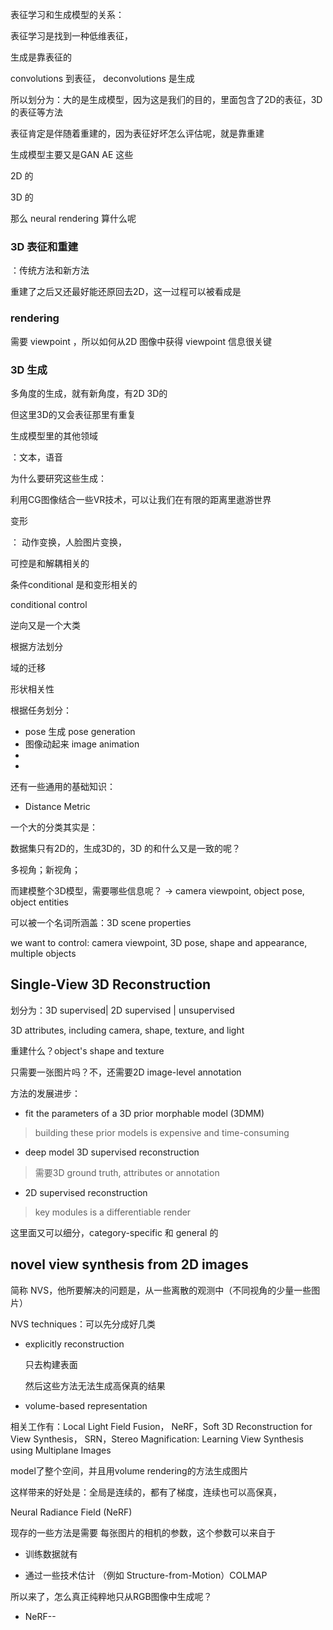 表征学习和生成模型的关系：

表征学习是找到一种低维表征，

生成是靠表征的

convolutions 到表征， deconvolutions 是生成



所以划分为：大的是生成模型，因为这是我们的目的，里面包含了2D的表征，3D的表征等方法



表征肯定是伴随着重建的，因为表征好坏怎么评估呢，就是靠重建





生成模型主要又是GAN AE 这些



2D 的

3D 的



那么 neural rendering 算什么呢



### 3D 表征和重建

：传统方法和新方法

重建了之后又还最好能还原回去2D，这一过程可以被看成是

### rendering

需要 viewpoint ，所以如何从2D 图像中获得 viewpoint 信息很关键





### 3D 生成



多角度的生成，就有新角度，有2D 3D的

但这里3D的又会表征那里有重复



生成模型里的其他领域

：文本，语音



为什么要研究这些生成：



利用CG图像结合一些VR技术，可以让我们在有限的距离里遨游世界



变形

： 动作变换，人脸图片变换，



可控是和解耦相关的



条件conditional 是和变形相关的



conditional control



逆向又是一个大类



根据方法划分



域的迁移



形状相关性





根据任务划分：

- pose 生成 pose generation
- 图像动起来 image animation
- 
- 



还有一些通用的基础知识：

- Distance Metric





一个大的分类其实是：

数据集只有2D的，生成3D的，3D 的和什么又是一致的呢？

多视角；新视角；

而建模整个3D模型，需要哪些信息呢？ -> camera viewpoint, object pose, object entities



可以被一个名词所涵盖：3D scene properties

we want to control: camera viewpoint, 3D pose, shape and appearance, multiple objects





## Single-View 3D Reconstruction

划分为：3D supervised| 2D supervised | unsupervised 



3D attributes, including camera, shape, texture, and light



重建什么？object's shape and texture

只需要一张图片吗？不，还需要2D image-level annotation

方法的发展进步：

- fit the parameters of a 3D prior morphable model (3DMM)

> building these prior models is expensive and time-consuming

- deep model 3D supervised reconstruction

> 需要3D ground truth, attributes or annotation

- 2D supervised reconstruction

> key modules is a differentiable render 





这里面又可以细分，category-specific 和 general 的





## novel view synthesis from 2D images

简称 NVS，他所要解决的问题是，从一些离散的观测中（不同视角的少量一些图片）



NVS techniques：可以先分成好几类

- explicitly reconstruction 

  只去构建表面

  然后这些方法无法生成高保真的结果

- volume-based representation 

相关工作有：Local Light Field Fusion， NeRF，Soft 3D Reconstruction for View Synthesis， SRN，Stereo Magnification: Learning View Synthesis using Multiplane Images

  model了整个空间，并且用volume rendering的方法生成图片

  这样带来的好处是：全局是连续的，都有了梯度，连续也可以高保真，

Neural Radiance Field (NeRF)



现存的一些方法是需要 每张图片的相机的参数，这个参数可以来自于

- 训练数据就有

- 通过一些技术估计 （例如 Structure-from-Motion）COLMAP

  



所以来了，怎么真正纯粹地只从RGB图像中生成呢？

- NeRF--




